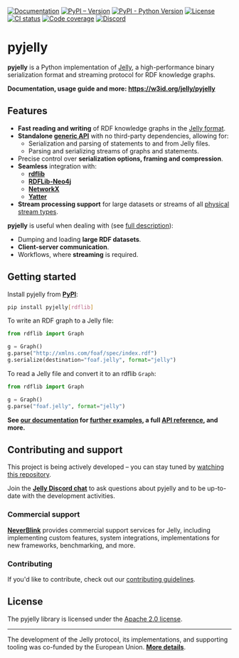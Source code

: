 [![Documentation](https://img.shields.io/website?url=https%3A%2F%2Fw3id.org%2Fjelly%2Fpyjelly&label=Documentation)](https://w3id.org/jelly/pyjelly) [![PyPI – Version](https://img.shields.io/pypi/v/pyjelly)](https://pypi.org/project/pyjelly/) [![PyPI - Python Version](https://img.shields.io/pypi/pyversions/pyjelly)](https://pypi.org/project/pyjelly/) [![License](https://img.shields.io/badge/License-Apache%202.0-blue.svg)](https://opensource.org/licenses/Apache-2.0) [![CI status](https://github.com/Jelly-RDF/pyjelly/actions/workflows/ci.yml/badge.svg)](https://github.com/Jelly-RDF/pyjelly/actions/workflows/ci.yml) [![Code coverage](https://codecov.io/gh/Jelly-RDF/pyjelly/branch/main/graph/badge.svg?token=2D8M2QH6U0)](https://codecov.io/gh/Jelly-RDF/pyjelly) [![Discord](https://img.shields.io/discord/1333391881404420179?label=Discord%20chat)](https://discord.gg/A8sN5XwVa5)

# pyjelly

**pyjelly** is a Python implementation of [Jelly](http://w3id.org/jelly), a high-performance binary serialization format and streaming protocol for RDF knowledge graphs.

**Documentation, usage guide and more: https://w3id.org/jelly/pyjelly**

## Features

- **Fast reading and writing** of RDF knowledge graphs in the [Jelly format](http://w3id.org/jelly).
- **Standalone [generic API](https://w3id.org/jelly/pyjelly/dev/generic-sink)** with no third-party dependencies, allowing for:
    - Serialization and parsing of statements to and from Jelly files.
    - Parsing and serializing streams of graphs and statements.
- Precise control over **serialization options, framing and compression**.
- **Seamless** integration with: 
    - **[rdflib](https://w3id.org/jelly/pyjelly/dev/getting-started)**
    - **[RDFLib-Neo4j](https://w3id.org/jelly/pyjelly/dev/rdflib-neo4j-integration)**
    - **[NetworkX](https://w3id.org/jelly/pyjelly/dev/networkx-integration)**
    - **[Yatter](https://github.com/citiususc/yatter)** 
- **Stream processing support** for large datasets or streams of all [physical stream types](https://w3id.org/jelly/dev/specification/reference/#physicalstreamtype).

**pyjelly** is useful when dealing with (see [full description](https://w3id.org/jelly/pyjelly/dev/overview/#use-cases)):

- Dumping and loading **large RDF datasets**.
- **Client-server communication**.
- Workflows, where **streaming** is required.

## Getting started

Install pyjelly from **[PyPI](https://pypi.org/project/pyjelly/)**:

```bash
pip install pyjelly[rdflib]
```

To write an RDF graph to a Jelly file:

```python
from rdflib import Graph

g = Graph()
g.parse("http://xmlns.com/foaf/spec/index.rdf")
g.serialize(destination="foaf.jelly", format="jelly")
```

To read a Jelly file and convert it to an rdflib `Graph`:

```python
from rdflib import Graph

g = Graph()
g.parse("foaf.jelly", format="jelly")
```

**See [our documentation](https://w3id.org/jelly/pyjelly) for [further examples](https://w3id.org/jelly/pyjelly/dev/getting-started/), a full [API reference](https://w3id.org/jelly/pyjelly/dev/api), and more.**

## Contributing and support

This project is being actively developed – you can stay tuned by [watching this repository](https://docs.github.com/en/account-and-profile/managing-subscriptions-and-notifications-on-github/setting-up-notifications/about-notifications#subscription-options).

Join the **[Jelly Discord chat](https://discord.gg/A8sN5XwVa5)** to ask questions about pyjelly and to be up-to-date with the development activities.

### Commercial support

**[NeverBlink](https://neverblink.eu)** provides commercial support services for Jelly, including implementing custom features, system integrations, implementations for new frameworks, benchmarking, and more.

### Contributing

If you'd like to contribute, check out our [contributing guidelines](CONTRIBUTING.md).

## License

The pyjelly library is licensed under the [Apache 2.0 license](https://www.apache.org/licenses/LICENSE-2.0).

----

The development of the Jelly protocol, its implementations, and supporting tooling was co-funded by the European Union. **[More details](https://w3id.org/jelly/dev/licensing/projects)**.
